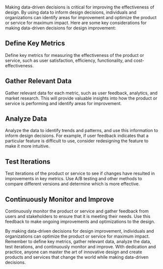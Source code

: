 
Making data-driven decisions is critical for improving the effectiveness of design. By using data to inform design decisions, individuals and organizations can identify areas for improvement and optimize the product or service for maximum impact. Here are some key considerations for making data-driven decisions for design improvement:

Define Key Metrics
------------------

Define key metrics for measuring the effectiveness of the product or service, such as user satisfaction, efficiency, functionality, and cost-effectiveness.

Gather Relevant Data
--------------------

Gather relevant data for each metric, such as user feedback, analytics, and market research. This will provide valuable insights into how the product or service is performing and identify areas for improvement.

Analyze Data
------------

Analyze the data to identify trends and patterns, and use this information to inform design decisions. For example, if user feedback indicates that a particular feature is difficult to use, consider redesigning the feature to make it more intuitive.

Test Iterations
---------------

Test iterations of the product or service to see if changes have resulted in improvements in key metrics. Use A/B testing and other methods to compare different versions and determine which is more effective.

Continuously Monitor and Improve
--------------------------------

Continuously monitor the product or service and gather feedback from users and stakeholders to ensure that it is meeting their needs. Use this feedback to make ongoing improvements and optimizations to the design.

By making data-driven decisions for design improvement, individuals and organizations can optimize the product or service for maximum impact. Remember to define key metrics, gather relevant data, analyze the data, test iterations, and continuously monitor and improve. With dedication and practice, anyone can master the art of innovative design and create products and services that change the world while making data-driven decisions.
